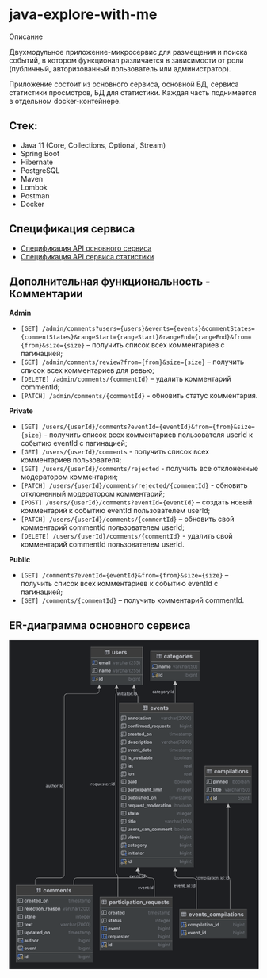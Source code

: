 # java-explore-with-me

Описание

Двухмодульное приложение-микросервис для размещения и поиска событий, в котором функционал различается в зависимости от
роли (публичный, авторизованный пользователь или администратор).

Приложение состоит из основного сервиса, основной БД, сервиса статистики просмотров, БД для статистики. Каждая часть
поднимается в отдельном docker-контейнере.


## Стек:

- Java 11 (Core, Collections, Optional, Stream)
- Spring Boot
- Hibernate
- PostgreSQL
- Maven
- Lombok
- Postman
- Docker

## Спецификация сервиса

- [Спецификация API основного сервиса](./ewm-main-service-spec.json)
- [Спецификация API сервиса статистики](./ewm-stats-service-spec.json)

## Дополнительная функциональность - Комментарии

**Admin**
* `[GET] /admin/comments?users={users}&events={events}&commentStates={commentStates}&rangeStart={rangeStart}&rangeEnd={rangeEnd}&from={from}&size={size}` – получить список всех комментариев с пагинацией;
* `[GET] /admin/comments/review?from={from}&size={size}` – получить список всех комментариев для ревью;
* `[DELETE] /admin/comments/{commentId}` – удалить комментарий commentId;
* `[PATCH] /admin/comments/{commentId}` - обновить статус комментария.

**Private**
* `[GET] /users/{userId}/comments?eventId={eventId}&from={from}&size={size}` - получить список всех комментариев пользователя userId к событию eventId с пагинацией;
* `[GET] /users/{userId}/comments` - получить список всех комментариев пользователя;
* `[GET] /users/{userId}/comments/rejected` - получить все отклоненные модератором комментарии;
* `[PATCH] /users/{userId}/comments/rejected/{commentId}` - обновить отклоненный модератором комментарий;
* `[POST] /users/{userId}/comments?eventId={eventId}` – создать новый комментарий к событию eventId пользователем userId;
* `[PATCH] /users/{userId}/comments/{commentId}` – обновить свой комментарий commentId пользователем userId;
* `[DELETE] /users/{userId}/comments/{commentId}` - удалить свой комментарий commentId пользователем userId.

**Public**
* `[GET] /comments?eventId={eventId}&from={from}&size={size}` – получить список всех комментариев к событию eventId с пагинацией;
* `[GET] /comments/{commentId}` – получить комментарий commentId.

## ER-диаграмма основного сервиса

![ewm-service-db-er.png](ewm-service-db-er.png)